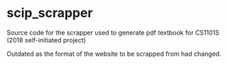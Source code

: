 # scip_scrapper
Source code for the scrapper used to generate pdf textbook for CS1101S (2018 self-initiated project)

Outdated as the format of the website to be scrapped from had changed. 
